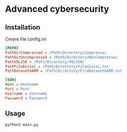 # Advanced cybersecurity

## Installation
Creare file config.ini
```ini
[PATH]
PathDirCompressed = /Path/Directory/Compressa/
PathDirUncompressed = /Path/Directory/NonCompressa/
PathVOL250 = /Path/Directory/VOL250/
PathFileDivisi = /Path/Directory/Filedivisi.txt
PathDatasetGARR = /Path/Directory/FileDatasetGARR.txt

[SSH]
Host = Hostname
Port = Port
Username = Username
Password = Password
```

## Usage

```bash
python3 main.py
```
